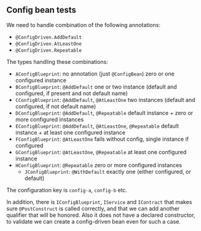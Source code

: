 Config bean tests
----

We need to handle combination of the following annotations:

- `@ConfigDriven.AddDefault`
- `@ConfigDriven.AtLeastOne`
- `@ConfigDriven.Repeatable`

The types handling these combinations:

- `AConfigBlueprint`: no annotation (just `@ConfigBean`)              zero or one configured instance
- `BConfigBlueprint`: `@AddDefault`                                  one or two instance (default and configured, if present and
  not default name)
- `CConfigBlueprint`: `@AddDefault`, `@AtLeastOne`                   two instances (default and configured, if not default name)
- `DConfigBlueprint`: `@AddDefault`, `@Repeatable`                   default instance + zero or more configured instances
- `EConfigBlueprint`: `@AddDefault`, `@AtLeastOne`, `@Repeatable`    default instance + at least one configured instance
- `FConfigBlueprint`: `@AtLeastOne`                                   fails without config, single instance if configured
- `GConfigBlueprint`: `@AtLeastOne`, `@Repeatable`                    at least one configured instance
- `HConfigBlueprint`: `@Repeatable`                                   zero or more configured instances
  - `JConfigBlueprint`: `@WithDefault`                                exactly one (either configured, or default)

The configuration key is `config-a`, `config-b` etc.

In addition, there is `IConfigBlueprint`, `IService` and `IContract` that makes sure `@PostConstruct` is called correctly,
and that we can add another qualifier that will be honored. Also it does not have a declared constructor, to validate we can
create a config-driven bean even for such a case.